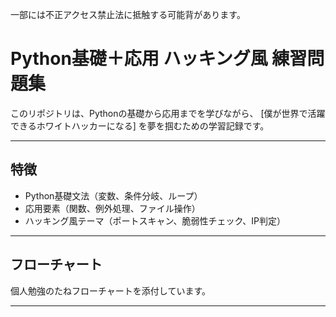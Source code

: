 一部には不正アクセス禁止法に抵触する可能背があります。
# Python基礎＋応用 ハッキング風 練習問題集

このリポジトリは、Pythonの基礎から応用までを学びながら、
[僕が世界で活躍できるホワイトハッカーになる]
を夢を掴むための学習記録です。

---

## 特徴
- Python基礎文法（変数、条件分岐、ループ）
- 応用要素（関数、例外処理、ファイル操作）
- ハッキング風テーマ（ポートスキャン、脆弱性チェック、IP判定）

---

## フローチャート
個人勉強のたねフローチャートを添付しています。

---

